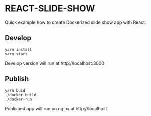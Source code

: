 # REACT-SLIDE-SHOW

Quick example how to create Dockerized slide show app with React.

## Develop

    yarn install
    yarn start

Develop version will run at http://localhost:3000

## Publish

    yarn buid
    ./docker-build
    ./docker-run

Published app will run on nginx at http://localhost
